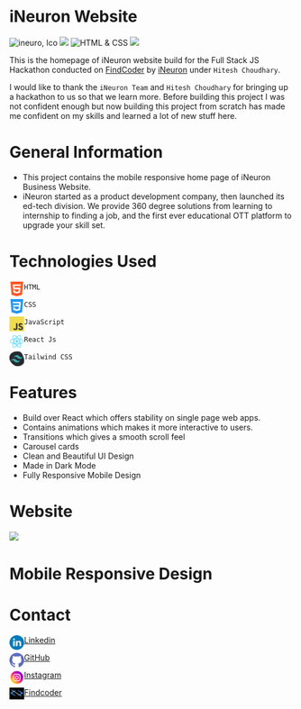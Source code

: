 # iNeuron Website

![ineuro, lco](https://img.shields.io/badge/iNeuron-LCO-blue)
![](https://img.shields.io/badge/React%20Js-Tailwind%20CSS-brightgreen)
![HTML & CSS](https://img.shields.io/badge/HTML-CSS-green)
![](https://img.shields.io/badge/FindCoder-Full%20Stack%20Js%20Hackathon-yellow)

This is the homepage of iNeuron website build for the Full Stack JS Hackathon conducted on [FindCoder](https://findcoder.io) by [iNeuron](https://ineuron.ai/) under `Hitesh Choudhary`.

I would like to thank the `iNeuron Team` and `Hitesh Choudhary` for bringing up a hackathon to us so that we learn more. Before building this project I was not confident enough but now building this project from scratch has made me confident on my skills and learned a lot of new stuff here.

# General Information

- This project contains the mobile responsive home page of iNeuron Business Website.
- iNeuron started as a product development company, then launched its ed-tech division. We provide 360 degree solutions from learning to internship to finding a job, and the first ever educational OTT platform to upgrade your skill set.

# Technologies Used

<img align="left" alt="HTML5" width="26px" src="./readmeAssets/html-5.png" /> `HTML`


<img align="left" alt="CSS3" width="26px" src="./readmeAssets/css-3.png" /> `CSS`



<img align="left" alt="JavaScript" width="26px" src="./readmeAssets/javascp1.png" /> `JavaScript`

<img align="left" alt="React Js" width="26px" src="./readmeAssets/logo512.png" /> `React Js`

<img align="left" alt="Tailwind CSS" width="26px" src="./readmeAssets/Tailwind.png" /> `Tailwind CSS`

# Features
 - Build over React which offers stability on single page web apps.
 - Contains animations which makes it more interactive to users.
 - Transitions which gives a smooth scroll feel
 - Carousel cards
 - Clean and Beautiful UI Design
 - Made in Dark Mode
 - Fully Responsive Mobile Design

 # Website
 ![](./readmeAssets/screebshot.png)

 # Mobile Responsive Design

 


 # Contact

 <img align="left" alt="HTML5" width="26px" src="./readmeAssets/linkedin.png" /> [Linkedin](https://www.linkedin.com/in/deepaksingh5219/)


<img align="left" alt="CSS3" width="26px" src="./readmeAssets/github.png" /> [GitHub](https://github.com/deepak-singh5219/)



<img align="left" alt="JavaScript" width="26px" src="./readmeAssets/instagram.png" /> [Instagram](https://www.instagram.com/deepak_singh_5219/)

<img align="left" alt="React Js" width="26px" src="./readmeAssets/findcoder.png" /> [Findcoder](https://www.findcoder.io/u/deepaksingh5219)


